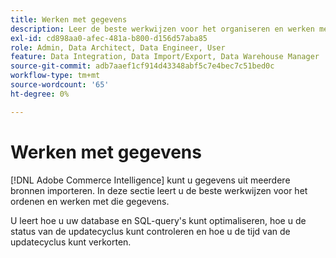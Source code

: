 ```yaml
---
title: Werken met gegevens
description: Leer de beste werkwijzen voor het organiseren en werken met die gegevens.
exl-id: cd898aa0-afec-481a-b800-d156d57aba85
role: Admin, Data Architect, Data Engineer, User
feature: Data Integration, Data Import/Export, Data Warehouse Manager
source-git-commit: adb7aaef1cf914d43348abf5c7e4bec7c51bed0c
workflow-type: tm+mt
source-wordcount: '65'
ht-degree: 0%

---
```


# Werken met gegevens

[!DNL Adobe Commerce Intelligence] kunt u gegevens uit meerdere bronnen importeren. In deze sectie leert u de beste werkwijzen voor het ordenen en werken met die gegevens.

U leert hoe u uw database en SQL-query&#39;s kunt optimaliseren, hoe u de status van de updatecyclus kunt controleren en hoe u de tijd van de updatecyclus kunt verkorten.
